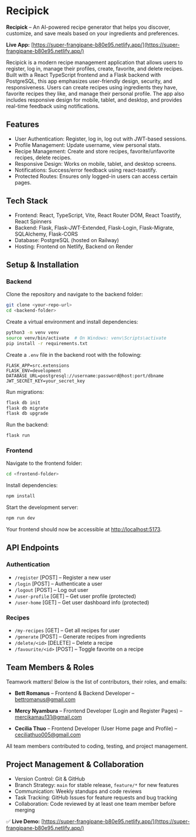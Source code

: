 # Recipick

**Recipick** – An AI-powered recipe generator that helps you discover, customize, and save meals based on your ingredients and preferences.

**Live App:** [https://super-frangipane-b80e95.netlify.app/](https://super-frangipane-b80e95.netlify.app/)

Recipick is a modern recipe management application that allows users to register, log in, manage their profiles, create, favorite, and delete recipes. Built with a React TypeScript frontend and a Flask backend with PostgreSQL, this app emphasizes user-friendly design, security, and responsiveness. Users can create recipes using ingredients they have, favorite recipes they like, and manage their personal profile. The app also includes responsive design for mobile, tablet, and desktop, and provides real-time feedback using notifications.

## Features

* User Authentication: Register, log in, log out with JWT-based sessions.
* Profile Management: Update username, view personal stats.
* Recipe Management: Create and store recipes, favorite/unfavorite recipes, delete recipes.
* Responsive Design: Works on mobile, tablet, and desktop screens.
* Notifications: Success/error feedback using react-toastify.
* Protected Routes: Ensures only logged-in users can access certain pages.

## Tech Stack

* Frontend: React, TypeScript, Vite, React Router DOM, React Toastify, React Spinners
* Backend: Flask, Flask-JWT-Extended, Flask-Login, Flask-Migrate, SQLAlchemy, Flask-CORS
* Database: PostgreSQL (hosted on Railway)
* Hosting: Frontend on Netlify, Backend on Render

## Setup & Installation

### Backend

Clone the repository and navigate to the backend folder:

```bash
git clone <your-repo-url>
cd <backend-folder>
```

Create a virtual environment and install dependencies:

```bash
python3 -m venv venv
source venv/bin/activate  # On Windows: venv\Scripts\activate
pip install -r requirements.txt
```

Create a `.env` file in the backend root with the following:

```
FLASK_APP=src.extensions
FLASK_ENV=development
DATABASE_URL=postgresql://username:password@host:port/dbname
JWT_SECRET_KEY=your_secret_key
```

Run migrations:

```bash
flask db init
flask db migrate
flask db upgrade
```

Run the backend:

```bash
flask run
```

### Frontend

Navigate to the frontend folder:

```bash
cd <frontend-folder>
```

Install dependencies:

```bash
npm install
```

Start the development server:

```bash
npm run dev
```

Your frontend should now be accessible at [http://localhost:5173](http://localhost:5173).

## API Endpoints

### Authentication

* `/register` \[POST] – Register a new user
* `/login` \[POST] – Authenticate a user
* `/logout` \[POST] – Log out user
* `/user-profile` \[GET] – Get user profile (protected)
* `/user-home` \[GET] – Get user dashboard info (protected)

### Recipes

* `/my-recipes` \[GET] – Get all recipes for user
* `/generate` \[POST] – Generate recipes from ingredients
* `/delete/<id>` \[DELETE] – Delete a recipe
* `/favourite/<id>` \[POST] – Toggle favorite on a recipe

## Team Members & Roles

Teamwork matters! Below is the list of contributors, their roles, and emails:

* **Bett Romanus** – Frontend & Backend Developer – [bettromanus@gmail.com](mailto:bettromanus@gmail.com)

* **Mercy Nyambura** – Frontend Developer (Login and Register Pages) – [mercikamau131@gmail.com](mailto:mercikamau131@gmail.com)

* **Cecilia Thuo** – Frontend Developer (User Home page and Profile) – [ceciliathuo005@gmail.com](mailto:ceciliathuo005@gmail.com)

All team members contributed to coding, testing, and project management.

## Project Management & Collaboration

* Version Control: Git & GitHub
* Branch Strategy: `main` for stable release, `feature/*` for new features
* Communication: Weekly standups and code reviews
* Task Tracking: GitHub Issues for feature requests and bug tracking
* Collaboration: Code reviewed by at least one team member before merging



✅ **Live Demo:** [https://super-frangipane-b80e95.netlify.app/](https://super-frangipane-b80e95.netlify.app/)
